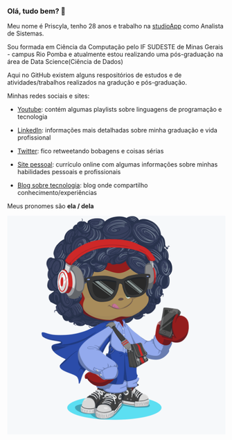 ###  Olá, tudo bem? 👋

<!--
**PriscylaSantos/PriscylaSantos** is a ✨ _special_ ✨ repository because its `README.md` (this file) appears on your GitHub profile.

Here are some ideas to get you started:

- 🔭 I’m currently working on ...
- 🌱 I’m currently learning ...
- 👯 I’m looking to collaborate on ...
- 🤔 I’m looking for help with ...
- 💬 Ask me about ...
- 📫 How to reach me: ...
- 😄 Pronouns: ...
- ⚡ Fun fact: ...
-->

Meu nome é Priscyla, tenho 28 anos e trabalho na [studioApp](https://www.studioapp.com.br/) como Analista de Sistemas. 

Sou formada em Ciência da Computação pelo IF SUDESTE de Minas Gerais - campus Rio Pomba e atualmente estou realizando uma 
pós-graduação na área de Data Science(Ciência de Dados)

Aqui no GitHub existem alguns respositórios de estudos e de atividades/trabalhos realizados na gradução e pós-graduação.

Minhas redes sociais e sites:

  - [Youtube](https://www.youtube.com/channel/UCVuVp8Sv76CrsDgTgiMsEYA/playlists?view_as=subscriber): contém 
  algumas playlists sobre linguagens de programação e tecnologia
  
  - [LinkedIn](https://www.linkedin.com/in/priscylacsantos/): informações mais detalhadas sobre minha graduação e vida 
  profissional
  
  - [Twitter](https://twitter.com/PriscylaCSantos): fico retweetando bobagens e coisas sérias
  
  - [Site pessoal](http://priscylasantos.github.io/): currículo online com algumas informações sobre minhas habilidades 
  pessoais e profissionais
  
  - [Blog sobre tecnologia](http://priscylasantos.github.io/blog): blog onde compartilho conhecimento/experiências

Meus pronomes são **ela / dela**

![Meu Octocat](https://github.com/PriscylaSantos/PriscylaSantos/blob/master/priscyla_octocat.png)
